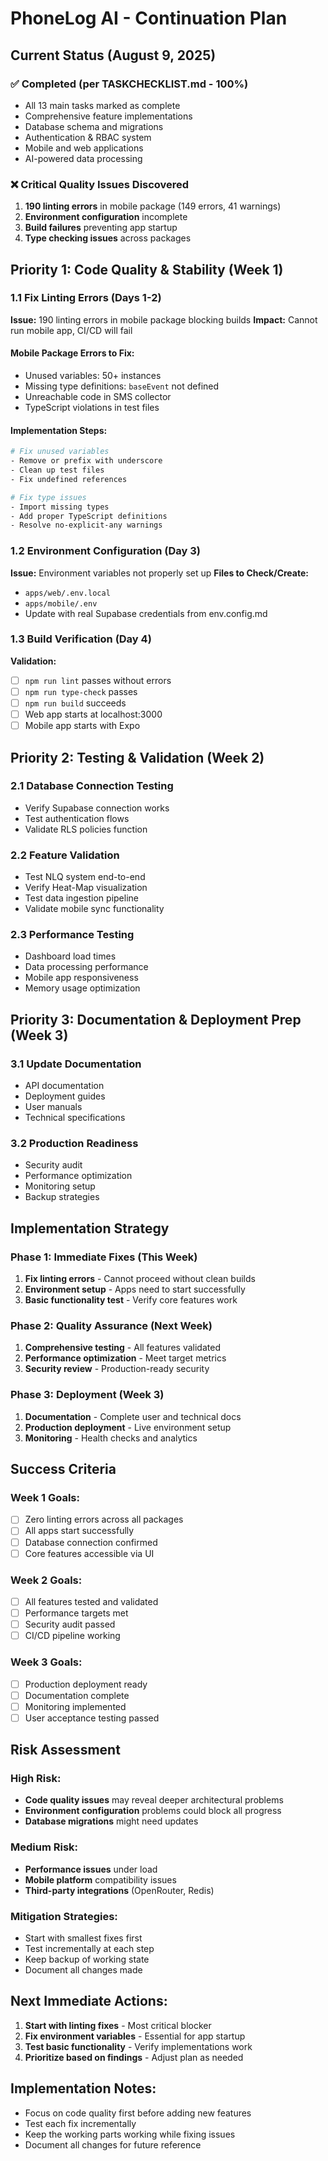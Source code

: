 # PhoneLog AI - Continuation Plan

## Current Status (August 9, 2025)

### ✅ Completed (per TASKCHECKLIST.md - 100%)
- All 13 main tasks marked as complete
- Comprehensive feature implementations
- Database schema and migrations
- Authentication & RBAC system
- Mobile and web applications
- AI-powered data processing

### ❌ Critical Quality Issues Discovered
1. **190 linting errors** in mobile package (149 errors, 41 warnings)
2. **Environment configuration** incomplete
3. **Build failures** preventing app startup
4. **Type checking issues** across packages

## Priority 1: Code Quality & Stability (Week 1)

### 1.1 Fix Linting Errors (Days 1-2)
**Issue:** 190 linting errors in mobile package blocking builds
**Impact:** Cannot run mobile app, CI/CD will fail

#### Mobile Package Errors to Fix:
- Unused variables: 50+ instances
- Missing type definitions: `baseEvent` not defined
- Unreachable code in SMS collector
- TypeScript violations in test files

#### Implementation Steps:
```bash
# Fix unused variables
- Remove or prefix with underscore
- Clean up test files
- Fix undefined references

# Fix type issues
- Import missing types
- Add proper TypeScript definitions
- Resolve no-explicit-any warnings
```

### 1.2 Environment Configuration (Day 3)
**Issue:** Environment variables not properly set up
**Files to Check/Create:**
- `apps/web/.env.local`
- `apps/mobile/.env`
- Update with real Supabase credentials from env.config.md

### 1.3 Build Verification (Day 4)
**Validation:**
- [ ] `npm run lint` passes without errors
- [ ] `npm run type-check` passes
- [ ] `npm run build` succeeds
- [ ] Web app starts at localhost:3000
- [ ] Mobile app starts with Expo

## Priority 2: Testing & Validation (Week 2)

### 2.1 Database Connection Testing
- Verify Supabase connection works
- Test authentication flows
- Validate RLS policies function

### 2.2 Feature Validation
- Test NLQ system end-to-end
- Verify Heat-Map visualization
- Test data ingestion pipeline
- Validate mobile sync functionality

### 2.3 Performance Testing
- Dashboard load times
- Data processing performance
- Mobile app responsiveness
- Memory usage optimization

## Priority 3: Documentation & Deployment Prep (Week 3)

### 3.1 Update Documentation
- API documentation
- Deployment guides
- User manuals
- Technical specifications

### 3.2 Production Readiness
- Security audit
- Performance optimization
- Monitoring setup
- Backup strategies

## Implementation Strategy

### Phase 1: Immediate Fixes (This Week)
1. **Fix linting errors** - Cannot proceed without clean builds
2. **Environment setup** - Apps need to start successfully
3. **Basic functionality test** - Verify core features work

### Phase 2: Quality Assurance (Next Week)
1. **Comprehensive testing** - All features validated
2. **Performance optimization** - Meet target metrics
3. **Security review** - Production-ready security

### Phase 3: Deployment (Week 3)
1. **Documentation** - Complete user and technical docs
2. **Production deployment** - Live environment setup
3. **Monitoring** - Health checks and analytics

## Success Criteria

### Week 1 Goals:
- [ ] Zero linting errors across all packages
- [ ] All apps start successfully
- [ ] Database connection confirmed
- [ ] Core features accessible via UI

### Week 2 Goals:
- [ ] All features tested and validated
- [ ] Performance targets met
- [ ] Security audit passed
- [ ] CI/CD pipeline working

### Week 3 Goals:
- [ ] Production deployment ready
- [ ] Documentation complete
- [ ] Monitoring implemented
- [ ] User acceptance testing passed

## Risk Assessment

### High Risk:
- **Code quality issues** may reveal deeper architectural problems
- **Environment configuration** problems could block all progress
- **Database migrations** might need updates

### Medium Risk:
- **Performance issues** under load
- **Mobile platform** compatibility issues
- **Third-party integrations** (OpenRouter, Redis)

### Mitigation Strategies:
- Start with smallest fixes first
- Test incrementally at each step
- Keep backup of working state
- Document all changes made

## Next Immediate Actions:

1. **Start with linting fixes** - Most critical blocker
2. **Fix environment variables** - Essential for app startup  
3. **Test basic functionality** - Verify implementations work
4. **Prioritize based on findings** - Adjust plan as needed

## Implementation Notes:
- Focus on code quality first before adding new features
- Test each fix incrementally
- Keep the working parts working while fixing issues
- Document all changes for future reference